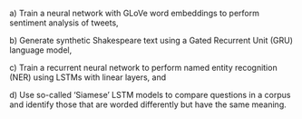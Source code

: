 a) Train a neural network with GLoVe word embeddings to perform sentiment analysis of tweets,

b) Generate synthetic Shakespeare text using a Gated Recurrent Unit (GRU) language model,

c) Train a recurrent neural network to perform named entity recognition (NER) using LSTMs with linear layers, and 

d) Use so-called ‘Siamese’ LSTM models to compare questions in a corpus and identify those that are worded differently but have the same meaning.
